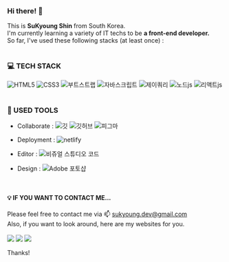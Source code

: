 ### Hi there! 👋

This is <b>SuKyoung Shin</b> from South Korea.<br>
I'm currently learning a variety of IT techs to be <b>a front-end developer.</b><br>
So far, I've used these following stacks (at least once) : <br><br>


### 💻 TECH STACK
<div style="text-align:left;">
<img src="https://img.shields.io/badge/-HTML5-%23E34F26?&logo=html5&logoColor=white" alt="HTML5">
<img src="https://img.shields.io/badge/-CSS3-%231572B6?&logo=css3&logoColor=white" alt="CSS3">
<img src="https://img.shields.io/badge/-Bootstrap-%237952B3?&logo=bootstrap&logoColor=white" alt="부트스트랩">

<img src="https://img.shields.io/badge/-JavaScript-%23F7DF1E?&logo=JavaScript&logoColor=white" alt="자바스크립트">
<img src="https://img.shields.io/badge/-jQuery-%230769AD?&logo=jquery&logoColor=white" alt="제이쿼리">
<img src="https://img.shields.io/badge/-Node.js-%23339933?&logo=node&logoColor=white" alt="노드js">
<img src="https://img.shields.io/badge/-React.js-%2361DAFB?&logo=react&logoColor=white" alt="리액트js">
</div>
<br>

### 🎨 USED TOOLS

- Collaborate : 
    <img src="https://img.shields.io/badge/-Git-%23F05032?&logo=git&logoColor=white" alt="깃">
    <img src="https://img.shields.io/badge/-GitHub-%23181717?&logo=github&logoColor=white" alt="깃허브">
    <img src="https://img.shields.io/badge/-Figma-%23F24E1E?&logo=figma&logoColor=white" alt="피그마">

- Deployment :
    <img src="https://img.shields.io/badge/-netlify-%2300C7B7?&logo=netlify&logoColor=white" alt="netlify">

- Editor :
    <img src="https://img.shields.io/badge/-Visual%20Studio%20Code-%23007ACC?&logo=visualstudiocode&logoColor=white" alt="비쥬얼 스튜디오 코드">
    
- Design :
    <img src="https://img.shields.io/badge/-Photoshop-%2331A8FF?&logo=adobephotoshop&logoColor=white" alt="Adobe 포토샵">


<br>

#### 💡 IF YOU WANT TO CONTACT ME...

Please feel free to contact me via 📫 sukyoung.dev@gmail.com <br>
Also, if you want to look around, here are my websites for you. <br><br>
<a href="https://velog.io/@sukyoungshin" target="_blanket"><img src="https://img.shields.io/badge/Velog-20c997?style=flat-square&logo=Vimeo&logoColor=white"/></a>
<a href="https://github.com/sukyoungshin" target="_blanket"><img src="https://img.shields.io/badge/-GitHub-%23181717?&logo=github&logoColor=white"></a>
<a href="https://codepen.io/sukyoung" target="_blanket"><img src="https://img.shields.io/badge/-Codepen-%23000000?&logo=codepen&logoColor=white"></a><br>

Thanks!
